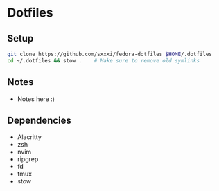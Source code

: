 # Dotfiles

## Setup
```sh
git clone https://github.com/sxxxi/fedora-dotfiles $HOME/.dotfiles
cd ~/.dotfiles && stow .    # Make sure to remove old symlinks
```

## Notes
* Notes here :)

## Dependencies
* Alacritty
* zsh
* nvim
* ripgrep
* fd
* tmux
* stow

